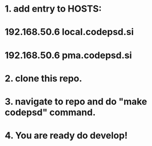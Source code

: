 # 1. add entry to HOSTS:
# 192.168.50.6 local.codepsd.si
# 192.168.50.6 pma.codepsd.si

# 2. clone this repo.

# 3. navigate to repo and do "make codepsd" command.

# 4. You are ready do develop!